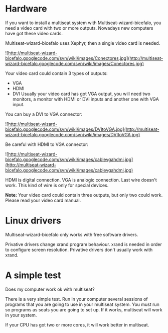 # Hardware #

If you want to install a multiseat system with Multiseat-wizard-bicefalo, you need a video card with two or more outputs. Nowadays new computers have got these video cards.

Multiseat-wizard-bicefalo uses Xephyr, then a single video card is needed.

![http://multiseat-wizard-bicefalo.googlecode.com/svn/wiki/images/Conectores.jpg](http://multiseat-wizard-bicefalo.googlecode.com/svn/wiki/images/Conectores.jpg)

Your video card could contain 3 types of outputs:
  * VGA
  * HDMI
  * DVI
Usually your video card has got VGA output, you will need two monitors, a monitor with HDMI or DVI inputs and another one with VGA input.

You can buy a DVI to VGA connector:

![http://multiseat-wizard-bicefalo.googlecode.com/svn/wiki/images/DVItoVGA.jpg](http://multiseat-wizard-bicefalo.googlecode.com/svn/wiki/images/DVItoVGA.jpg)

Be careful with HDMI to VGA connector:

![http://multiseat-wizard-bicefalo.googlecode.com/svn/wiki/images/cablevgahdmi.jpg](http://multiseat-wizard-bicefalo.googlecode.com/svn/wiki/images/cablevgahdmi.jpg)

HDMI is digital connection. VGA is analogic connection. Last wire doesn't work. This kind of wire is only for special devices.

**Note:** Your video card could contain three outputs, but only two could work. Please read your video card manual.

# Linux drivers #

Multiseat-wizard-bicefalo only works with free software drivers.

Privative drivers change xrand program behaviour. xrand is needed in order to configure screen resolution. Privative drivers don't usually work with  xrand.

# A simple test #

Does my computer work ok with multiseat?

There is a very simple test. Run in your computer several sessions of programs that you are going to use in your multiseat system. You must run so programs as seats you are going to set up. If it works, multiseat will work in your system.

If your CPU has got two or more cores, it will work better in multiseat.